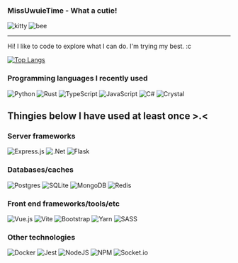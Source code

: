 ### MissUwuieTime - What a cutie! 
![kitty](https://user-images.githubusercontent.com/87099578/188251382-b6f19a47-146f-4c99-98c5-165a30b15c05.png)
![bee](https://user-images.githubusercontent.com/87099578/173204163-1c64988b-1bbe-493d-b473-4b3cc74ab4b9.png)

---
Hi! I like to code to explore what I can do. I'm trying my best. :c

[![Top Langs](https://github-readme-stats.vercel.app/api/top-langs/?username=MissUwuieTime&layout=compact&theme=synthwave)](https://github.com/anuraghazra/github-readme-stats)

### Programming languages I recently used
![Python](https://img.shields.io/badge/python-3670A0?style=flat-square&logo=python&logoColor=ffdd54)
![Rust](https://img.shields.io/badge/rust-%23000000.svg?style=flat-square&logo=rust&logoColor=white)
![TypeScript](https://img.shields.io/badge/typescript-%23007ACC.svg?style=flat-square&logo=typescript&logoColor=white)
![JavaScript](https://img.shields.io/badge/javascript-%23323330.svg?style=flat-square&logo=javascript&logoColor=%23F7DF1E)
![C#](https://img.shields.io/badge/c%23-%23239120.svg?style=flat-square&logo=c-sharp&logoColor=white)
![Crystal](https://img.shields.io/badge/crystal-%23000000.svg?style=flat-square&logo=crystal&logoColor=white)

## Thingies below I have used at least once >.<
### Server frameworks
![Express.js](https://img.shields.io/badge/express.js-%23404d59.svg?style=flat-square&logo=express&logoColor=%2361DAFB)
![.Net](https://img.shields.io/badge/.NET-5C2D91?style=flat-square&logo=.net&logoColor=white)
![Flask](https://img.shields.io/badge/flask-%23000.svg?style=flat-square&logo=flask&logoColor=white)

### Databases/caches
![Postgres](https://img.shields.io/badge/postgres-%23316192.svg?style=flat-square&logo=postgresql&logoColor=white)
![SQLite](https://img.shields.io/badge/sqlite-%2307405e.svg?style=flat-square&logo=sqlite&logoColor=white)
![MongoDB](https://img.shields.io/badge/MongoDB-%234ea94b.svg?style=flat-square&logo=mongodb&logoColor=white)
![Redis](https://img.shields.io/badge/redis-%23DD0031.svg?style=flat-square&logo=redis&logoColor=white)

### Front end frameworks/tools/etc
![Vue.js](https://img.shields.io/badge/vuejs-%2335495e.svg?style=flat-square&logo=vuedotjs&logoColor=%234FC08D)
![Vite](https://img.shields.io/badge/vite-%23646CFF.svg?style=flat-square&logo=vite&logoColor=white)
![Bootstrap](https://img.shields.io/badge/bootstrap-%23563D7C.svg?style=flat-square&logo=bootstrap&logoColor=white)
![Yarn](https://img.shields.io/badge/yarn-%232C8EBB.svg?style=flat-square&logo=yarn&logoColor=white)
![SASS](https://img.shields.io/badge/SASS-hotpink.svg?style=flat-square&logo=SASS&logoColor=white)

### Other technologies
![Docker](https://img.shields.io/badge/docker-%230db7ed.svg?style=flat-square&logo=docker&logoColor=white)
![Jest](https://img.shields.io/badge/-jest-%23C21325?style=flat-square&logo=jest&logoColor=white)
![NodeJS](https://img.shields.io/badge/node.js-6DA55F?style=flat-square&logo=node.js&logoColor=white)
![NPM](https://img.shields.io/badge/NPM-%23000000.svg?style=flat-square&logo=npm&logoColor=white)
![Socket.io](https://img.shields.io/badge/Socket.io-black?style=flat-square&logo=socket.io&badgeColor=010101)


<!--
**MissUwuieTime/MissUwuieTime** is a ✨ _special_ ✨ repository because its `README.md` (this file) appears on your GitHub profile.

Here are some ideas to get you started:

- 🔭 I’m currently working on ...
- 🌱 I’m currently learning ...
- 👯 I’m looking to collaborate on ...
- 🤔 I’m looking for help with ...
- 💬 Ask me about ...
- 📫 How to reach me: ...
- 😄 Pronouns: ...
- ⚡ Fun fact: ...
-->
